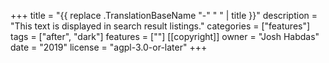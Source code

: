 +++
title = "{{ replace .TranslationBaseName "-" " " | title }}"
description = "This text is displayed in search result listings."
categories = ["features"]
tags = ["after", "dark"]
features = [""]
[[copyright]]
  owner = "Josh Habdas"
  date = "2019"
  license = "agpl-3.0-or-later"
+++
